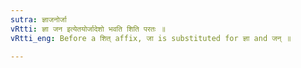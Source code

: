 ```yaml
---
sutra: ज्ञाजनोर्जा
vRtti: ज्ञा जन इत्येतयोर्जादेशो भवति शिति परतः ॥
vRtti_eng: Before a शित् affix, जा is substituted for ज्ञा and जन् ॥

---
```

